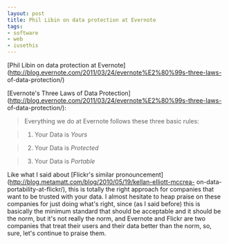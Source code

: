 ```yaml
---
layout: post
title: Phil Libin on data protection at Evernote
tags:
- software
- web
- iusethis
---
```

[Phil Libin on data protection at
Evernote](http://blog.evernote.com/2011/03/24/evernote%E2%80%99s-three-laws-
of-data-protection/)

[Evernote's Three Laws of Data
Protection](http://blog.evernote.com/2011/03/24/evernote%E2%80%99s-three-laws-
of-data-protection/):

> Everything we do at Evernote follows these three basic rules:

>

>   1. Your Data is _Yours_

>   2. Your Data is _Protected_

>   3. Your Data is _Portable_

Like what I said about [Flickr's similar
pronouncement](http://blog.metamatt.com/blog/2010/05/19/kellan-elliott-mccrea-
on-data-portability-at-flickr/), this is totally the right approach for
companies that want to be trusted with your data. I almost hesitate to heap
praise on these companies for just doing what's right, since (as I said
before) this is basically the minimum standard that should be acceptable and
it should be the norm, but it's not really the norm, and Evernote and Flickr
are two companies that treat their users and their data better than the norm,
so, sure, let's continue to praise them.

